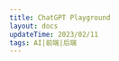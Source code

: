 ```yaml
---
title: ChatGPT Playground
layout: docs
updateTime: 2023/02/11
tags: AI|前端|后端
---
```


<script setup>
import OpenAI from '../.vitepress/components/OpenAI.vue'
</script>

<Suspense>
    <OpenAI />
</Suspense>
